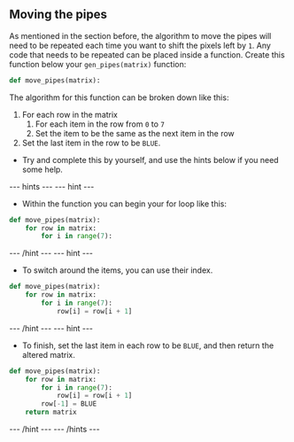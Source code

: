 ## Moving the pipes

As mentioned in the section before, the algorithm to move the pipes will need to be repeated each time you want to shift the pixels left by `1`. Any code that needs to be repeated can be placed inside a function. Create this function below your `gen_pipes(matrix)` function:

```python
def move_pipes(matrix):
```
The algorithm for this function can be broken down like this:
  1. For each row in the matrix
     1. For each item in the row from `0` to `7`
     1. Set the item to be the same as the next item in the row
  1. Set the last item in the row to be `BLUE`.

- Try and complete this by yourself, and use the hints below if you need some help.

--- hints --- --- hint ---
- Within the function you can begin your for loop like this:
```python
def move_pipes(matrix):
    for row in matrix:
        for i in range(7):
```
--- /hint --- --- hint ---
- To switch around the items, you can use their index.
```python
def move_pipes(matrix):
    for row in matrix:
        for i in range(7):
            row[i] = row[i + 1]
```
--- /hint --- --- hint ---
- To finish, set the last item in each row to be `BLUE`, and then return the altered matrix.
```python
def move_pipes(matrix):
    for row in matrix:
        for i in range(7):
            row[i] = row[i + 1]
        row[-1] = BLUE
    return matrix
```
--- /hint --- --- /hints ---
